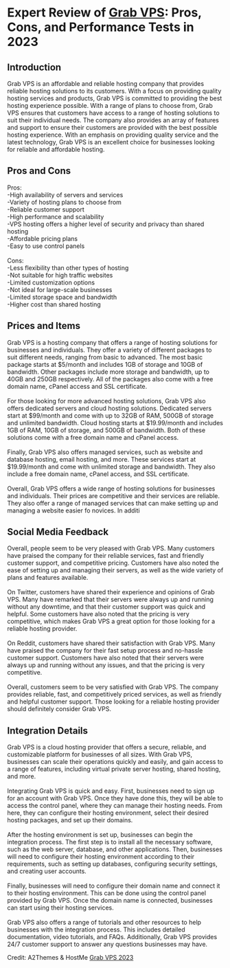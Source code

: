 <h1>Expert Review of <a href="https://a2themes.com/grab-vps-reviews">Grab VPS</a>: Pros, Cons, and Performance Tests in 2023</h1>
<h2>Introduction</h2>
Grab VPS is an affordable and reliable hosting company that provides reliable hosting solutions to its customers. With a focus on providing quality hosting services and products, Grab VPS is committed to providing the best hosting experience possible. With a range of plans to choose from, Grab VPS ensures that customers have access to a range of hosting solutions to suit their individual needs. The company also provides an array of features and support to ensure their customers are provided with the best possible hosting experience. With an emphasis on providing quality service and the latest technology, Grab VPS is an excellent choice for businesses looking for reliable and affordable hosting.
<h2>Pros and Cons</h2>
Pros: <br>-High availability of servers and services <br>-Variety of hosting plans to choose from <br>-Reliable customer support <br>-High performance and scalability <br>-VPS hosting offers a higher level of security and privacy than shared hosting <br>-Affordable pricing plans <br>-Easy to use control panels <br><br>Cons: <br>-Less flexibility than other types of hosting <br>-Not suitable for high traffic websites <br>-Limited customization options <br>-Not ideal for large-scale businesses <br>-Limited storage space and bandwidth <br>-Higher cost than shared hosting
<h2>Prices and Items</h2>
Grab VPS is a hosting company that offers a range of hosting solutions for businesses and individuals. They offer a variety of different packages to suit different needs, ranging from basic to advanced. The most basic package starts at $5/month and includes 1GB of storage and 10GB of bandwidth. Other packages include more storage and bandwidth, up to 40GB and 250GB respectively. All of the packages also come with a free domain name, cPanel access and SSL certificate.<br><br>For those looking for more advanced hosting solutions, Grab VPS also offers dedicated servers and cloud hosting solutions. Dedicated servers start at $99/month and come with up to 32GB of RAM, 500GB of storage and unlimited bandwidth. Cloud hosting starts at $19.99/month and includes 1GB of RAM, 10GB of storage, and 500GB of bandwidth. Both of these solutions come with a free domain name and cPanel access.<br><br>Finally, Grab VPS also offers managed services, such as website and database hosting, email hosting, and more. These services start at $19.99/month and come with unlimited storage and bandwidth. They also include a free domain name, cPanel access, and SSL certificate.<br><br>Overall, Grab VPS offers a wide range of hosting solutions for businesses and individuals. Their prices are competitive and their services are reliable. They also offer a range of managed services that can make setting up and managing a website easier fo novices. In additi
<h2>Social Media Feedback</h2>
Overall, people seem to be very pleased with Grab VPS. Many customers have praised the company for their reliable services, fast and friendly customer support, and competitive pricing. Customers have also noted the ease of setting up and managing their servers, as well as the wide variety of plans and features available.<br><br>On Twitter, customers have shared their experience and opinions of Grab VPS. Many have remarked that their servers were always up and running without any downtime, and that their customer support was quick and helpful. Some customers have also noted that the pricing is very competitive, which makes Grab VPS a great option for those looking for a reliable hosting provider.<br><br>On Reddit, customers have shared their satisfaction with Grab VPS. Many have praised the company for their fast setup process and no-hassle customer support. Customers have also noted that their servers were always up and running without any issues, and that the pricing is very competitive.<br><br>Overall, customers seem to be very satisfied with Grab VPS. The company provides reliable, fast, and competitively priced services, as well as friendly and helpful customer support. Those looking for a reliable hosting provider should definitely consider Grab VPS.
<h2>Integration Details</h2>
Grab VPS is a cloud hosting provider that offers a secure, reliable, and customizable platform for businesses of all sizes. With Grab VPS, businesses can scale their operations quickly and easily, and gain access to a range of features, including virtual private server hosting, shared hosting, and more.<br><br>Integrating Grab VPS is quick and easy. First, businesses need to sign up for an account with Grab VPS. Once they have done this, they will be able to access the control panel, where they can manage their hosting needs. From here, they can configure their hosting environment, select their desired hosting packages, and set up their domains.<br><br>After the hosting environment is set up, businesses can begin the integration process. The first step is to install all the necessary software, such as the web server, database, and other applications. Then, businesses will need to configure their hosting environment according to their requirements, such as setting up databases, configuring security settings, and creating user accounts.<br><br>Finally, businesses will need to configure their domain name and connect it to their hosting environment. This can be done using the control panel provided by Grab VPS. Once the domain name is connected, businesses can start using their hosting services.<br><br>Grab VPS also offers a range of tutorials and other resources to help businesses with the integration process. This includes detailed documentation, video tutorials, and FAQs. Additionally, Grab VPS provides 24/7 customer support to answer any questions businesses may have.
<p>Credit: A2Themes & HostMe <a href="https://a2themes.com/grab-vps-reviews">Grab VPS 2023</a></p>